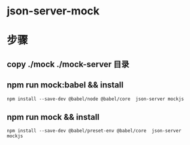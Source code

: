 # json-server-mock
# 步骤
## copy ./mock ./mock-server 目录
## npm run mock:babel && install
```
npm install --save-dev @babel/node @babel/core  json-server mockjs
```
## npm run mock && install
```
npm install --save-dev @babel/preset-env @babel/core  json-server mockjs
```
